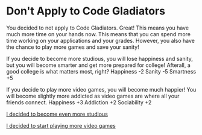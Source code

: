 # Don't Apply to Code Gladiators

You decided to not apply to Code Gladiators. Great! This means you have much more time on your hands now. This means that you can spend more time working on your applications and your grades. However, you also have the chance to play more games and save your sanity! 

If you decide to become more studious, you will lose happiness and sanity, but you will become smarter and get more prepared for college! Afterall, a good college is what matters most, right? 
Happiness -2
Sanity -5
Smartness +5

If you decide to play more video games, you will become much happier! You will become slightly more addicted as video games are where all your friends connect. 
Happiness +3 
Addiction +2
Sociability +2

[I decided to become even more studious](/Page3-Study.md)

[I decided to start playing more video games](/Page4-VideoGames.md)



